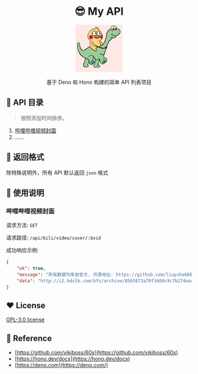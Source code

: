 <div align="center">
    <h1>😎 My API</h1>
    <img src="./assets/walking.gif" alt="walking.gif" />
    <p>基于 Deno 和 Hono 构建的简单 API 列表项目</p>
</div>



## 🧐 API 目录

> 按照添加时间排序。

1. [哔哩哔哩视频封面](#哔哩哔哩视频封面)
2. ……

## 🎨 返回格式
除特殊说明外，所有 API 默认返回 `json` 格式

## 🧭 使用说明

### 哔哩哔哩视频封面

请求方法: `GET`

请求路径: `/api/bili/video/cover/:bvid`

成功响应示例:

```json
{
    "ok": true,
    "message": "所有数据均来自官方, 开源地址: https://github.com/liuyuhe666/my-api",
    "data": "http://i2.hdslb.com/bfs/archive/8565873a70f3460c9c7b274ea4a53fbae9119a42.jpg"
}
```

## ❤️ License

[GPL-3.0 license](./LICENSE)

## 🎉 Reference
- [https://github.com/vikiboss/60s](https://github.com/vikiboss/60s)
- [https://hono.dev/docs](https://hono.dev/docs)
- [https://deno.com](https://deno.com/)
